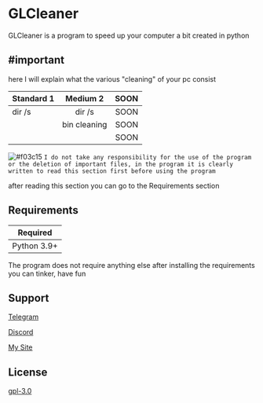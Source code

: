 # GLCleaner

GLCleaner is a program to speed up your computer a bit created in python

## #important

here I will explain what the various "cleaning" of your pc consist

|Standard 1|    Medium 2   | SOON  |
|----------|:-------------:|------:|
| dir /s   |  dir /s       | SOON  |
|          |  bin cleaning | SOON  |
|          |               | SOON  |

![#f03c15](https://via.placeholder.com/15/f03c15/000000?text=+) `I do not take any responsibility for the use of the program or the deletion of important files, in the program it is clearly written to read this section first before using the program`

after reading this section you can go to the Requirements section

## Requirements

|Required  |
|----------|
| Python 3.9+   |


The program does not require anything else after installing the requirements you can tinker, have fun

## Support
[Telegram](https://t.me/darksaso)

[Discord](https://discordapp.com/users/642006020687790100/)

[My Site](https://www.darksaso.it)


## License
[gpl-3.0](https://choosealicense.com/licenses/gpl-3.0/)
